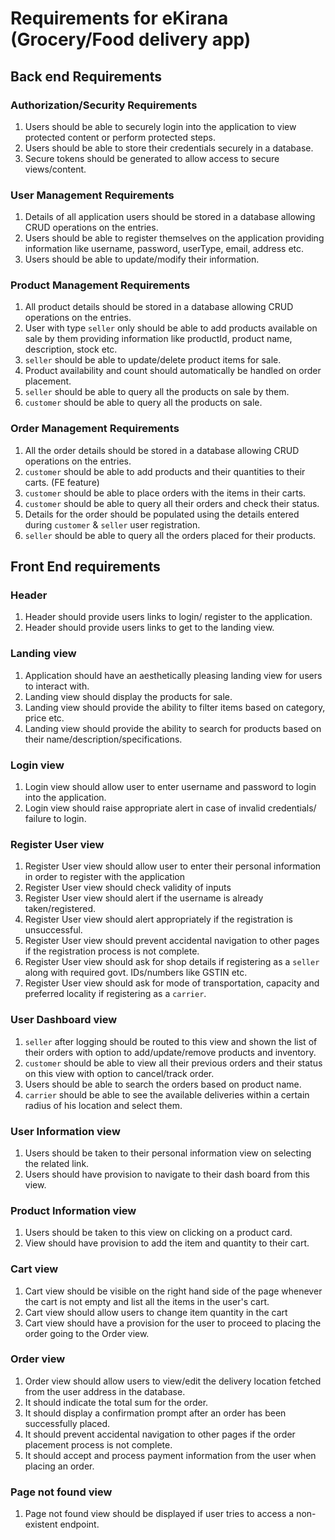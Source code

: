 # Requirements for eKirana (Grocery/Food delivery app)

## Back end Requirements

### Authorization/Security Requirements

1. Users should be able to securely login into the application to view protected content or perform protected steps.
2. Users should be able to store their credentials securely in a database.
3. Secure tokens should be generated to allow access to secure views/content.  

### User Management Requirements

1. Details of all application users should be stored in a database allowing CRUD operations on the entries.
2. Users should be able to register themselves on the application providing information like username, password, userType, email, address etc.
3. Users should be able to update/modify their information.

### Product Management Requirements

1. All product details should be stored in a database allowing CRUD operations on the entries.
2. User with type `seller` only should be able to add products available on sale by them providing information like productId, product name, description, stock etc.
3. `seller` should be able to update/delete product items for sale.
4. Product availability and count should automatically be handled on order placement.
5. `seller` should be able to query all the products on sale by them.  
6. `customer` should be able to query all the products on sale.

### Order Management Requirements

1. All the order details should be stored in a database allowing CRUD operations on the entries.
2. `customer` should be able to add products and their quantities to their carts. (FE feature)
3. `customer` should be able to place orders with the items in their carts.
4. `customer` should be able to query all their orders and check their status.
5. Details for the order should be populated using the details entered during `customer` & `seller` user registration.
6. `seller` should be able to query all the orders placed for their products.

## Front End requirements

### Header

1. Header should provide users links to login/ register to the application.
2. Header should provide users links to get to the landing view.

### Landing view

1. Application should have an aesthetically pleasing landing view for users to interact with.
2. Landing view should display the products for sale.
3. Landing view should provide the ability to filter items based on category, price etc.
4. Landing view should provide the ability to search for products based on their name/description/specifications.

### Login view

1. Login view should allow user to enter username and password to  login into the application.
2. Login view should raise appropriate alert in case of invalid credentials/ failure to login.

### Register User view

1. Register User view should allow user to enter their personal information in order to register with the application
2. Register User view should check validity of inputs
3. Register User view should alert if the username is already taken/registered.
4. Register User view should alert appropriately if the registration is unsuccessful.
5. Register User view should prevent accidental navigation to other pages if the registration process is not complete.
6. Register User view should ask for shop details if registering as a `seller` along with required govt. IDs/numbers like GSTIN etc.
7. Register User view should ask for mode of transportation, capacity and preferred locality if registering as a `carrier`.

### User Dashboard view

1. `seller` after logging should be routed to this view and shown the list of their orders with option to add/update/remove products and inventory.
2. `customer` should be able to view all their previous orders and their status on this view with option to cancel/track order.
3. Users should be able to search the orders based on product name.
4. `carrier` should be able to see the available deliveries within a certain radius of his location and select them.

### User Information view

1. Users should be taken to their personal information view on selecting the related link.
2. Users should have provision to navigate to their dash board from this view.

### Product Information view

1. Users should be taken to this view on clicking on a product card.
2. View should have provision to add the item and quantity to their cart.

### Cart view

1. Cart view should be visible on the right hand side of the page whenever the cart is not empty and list all the items in the user's cart.
2. Cart view should allow users to change item quantity in the cart
3. Cart view should have a provision for the user to proceed to placing the order going to the Order view.

### Order view

1. Order view should allow users to view/edit the delivery location fetched from the user address in the database.
2. It should indicate the total sum for the order.
3. It should display a confirmation prompt after an order has been successfully placed.
4. It should prevent accidental navigation to other pages if the order placement process is not complete.
5. It should accept and process payment information from the user when placing an order.

### Page not found view

1. Page not found view should be displayed if user tries to access a non-existent endpoint.